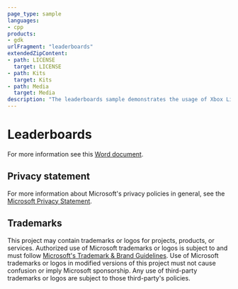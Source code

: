 ```yaml
---
page_type: sample
languages:
- cpp
products:
- gdk
urlFragment: "leaderboards"
extendedZipContent:
- path: LICENSE
  target: LICENSE
- path: Kits
  target: Kits
- path: Media
  target: Media
description: "The leaderboards sample demonstrates the usage of Xbox Live Leaderboards with Events-Based stats on Xbox."
---
```


# Leaderboards

For more information see this [Word document](https://github.com/microsoft/Xbox-GDK-Samples/blob/main/Samples/Live/Leaderboards/ReadMe.docx).

## Privacy statement

For more information about Microsoft's privacy policies in general, see the [Microsoft Privacy Statement](https://privacy.microsoft.com/privacystatement/).

## Trademarks

This project may contain trademarks or logos for projects, products, or services. Authorized use of Microsoft trademarks or logos is subject to and must follow [Microsoft's Trademark & Brand Guidelines](https://www.microsoft.com/en-us/legal/intellectualproperty/trademarks/usage/general). Use of Microsoft trademarks or logos in modified versions of this project must not cause confusion or imply Microsoft sponsorship. Any use of third-party trademarks or logos are subject to those third-party's policies.
